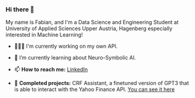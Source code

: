 ### Hi there 👋

My name is Fabian, and I'm a Data Science and Engineering Student at University of Applied Sciences Upper Austria, Hagenberg especially interested in Machine Learning!

- 👨🏻‍💻 I'm currently working on my own API.
- 🌱 I’m currently learning about Neuro-Symbolic AI.
- 📫 <b>How to reach me:</b> [LinkedIn](https://www.linkedin.com/in/fabian-altendorfer/)

- 📝 <b>Completed projects:</b> CRF Assistant, a finetuned version of GPT3 that is able to interact with the Yahoo Finance API. [You can see it here](https://www.youtube.com/watch?v=-ENA95SvR7I&t=1s)
